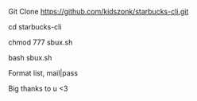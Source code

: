 Git Clone https://github.com/kidszonk/starbucks-cli.git

cd starbucks-cli

chmod 777 sbux.sh

bash sbux.sh

Format list, mail|pass



Big thanks to u <3
